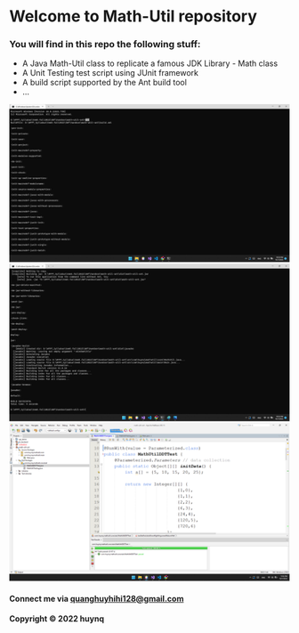 # Welcome to Math-Util repository
### You will find in this repo the following stuff:

* A Java Math-Util class to replicate a famous JDK Library - Math class
* A Unit Testing test script using JUnit framework
* A build script supported by the Ant build tool
* ...

![Ant build #1](https://github.com/Quanghuy128/math-util-ant/blob/main/screenshot/%231_ant-build.png)
![Ant build #2](https://github.com/Quanghuy128/math-util-ant/blob/main/screenshot/%232_ant-build.png)
![Source Code With Junit](https://github.com/Quanghuy128/math-util-ant/blob/main/screenshot/%231_source_code_with_junit.png)

#### Connect me via quanghuyhihi128@gmail.com

#### Copyright &#169; 2022 huynq